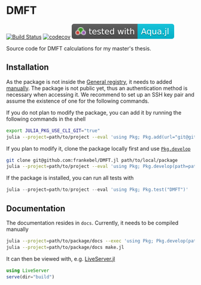 # DMFT

[![Build Status](https://github.com/frankebel/DMFT.jl/actions/workflows/CI.yml/badge.svg?branch=main)](https://github.com/frankebel/DMFT.jl/actions/workflows/CI.yml?query=branch%3Amain)
[![codecov](https://codecov.io/gh/frankebel/DMFT.jl/graph/badge.svg?token=5ACAMMA64E)](https://codecov.io/gh/frankebel/DMFT.jl)
[![Aqua QA](https://raw.githubusercontent.com/JuliaTesting/Aqua.jl/master/badge.svg)](https://github.com/JuliaTesting/Aqua.jl)

Source code for DMFT calculations for my master's thesis.

## Installation

As the package is not inside the [General registry](https://github.com/JuliaRegistries/General),
it needs to added
[manually](https://pkgdocs.julialang.org/v1/managing-packages/#Adding-unregistered-packages).
The package is not public yet, thus an authentication method is necessary when accessing it.
We recommend to set up an SSH key pair and assume the existence of one for the following commands.

If you do not plan to modify the package,
you can add it by running the following commands in the shell

```sh
export JULIA_PKG_USE_CLI_GIT="true"
julia --project=path/to/project --eval 'using Pkg; Pkg.add(url="git@github.com:frankebel/DMFT.jl")'
```

If you plan to modify it, clone the package locally first and use
[`Pkg.develop`](https://pkgdocs.julialang.org/v1/api/#Pkg.develop)

```sh
git clone git@github.com:frankebel/DMFT.jl path/to/local/package
julia --project=path/to/project --eval 'using Pkg; Pkg.develop(path=path/to/local/package)'
```

If the package is installed, you can run all tests with

```julia
julia --project=path/to/project --eval 'using Pkg; Pkg.test("DMFT")'
```

## Documentation

The documentation resides in `docs`.
Currently, it needs to be compiled manually

```sh
julia --project=path/to/package/docs --exec 'using Pkg; Pkg.develop(path=".."); Pkg.instantiate()'
julia --project=path/to/package/docs make.jl
```

It can then be viewed with, e.g. [LiveServer.jl](https://github.com/tlienart/LiveServer.jl)

```julia
using LiveServer
serve(dir="build")
```
